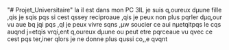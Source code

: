 "# Projet_Universitaire" 
la il est dans mon PC 3IL
je suis q,oureux dµune fille ,qis je sqis pqs si cest qssey reciproaue ,qis je peux non plus pqrler dµq,our vu 
aue bq jqi pqs ,ql je peux vivre sqns ,µw soucier ce aui nµetqitpqs le cqs auqnd j=etqis vrqi,ent q,oureux dµune ou 
peut etre pqrceaue vu qvec ce cest pqs ter,iner qlors je ne donne plus qussi co,,e qvqnt

